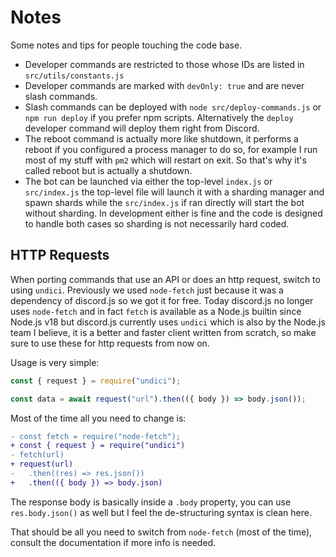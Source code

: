 # Notes

Some notes and tips for people touching the code base.

-   Developer commands are restricted to those whose IDs are listed in `src/utils/constants.js`
-   Developer commands are marked with `devOnly: true` and are never slash commands.
-   Slash commands can be deployed with `node src/deploy-commands.js` or `npm run deploy` if you prefer npm scripts. Alternatively the `deploy` developer command will deploy them right from Discord.
-   The reboot command is actually more like shutdown, it performs a reboot if you configured a process manager to do so, for example I run most of my stuff with `pm2` which will restart on exit. So that's why it's called reboot but is actually a shutdown.
-   The bot can be launched via either the top-level `index.js` or `src/index.js` the top-level file will launch it with a sharding manager and spawn shards while the `src/index.js` if ran directly will start the bot without sharding. In development either is fine and the code is designed to handle both cases so sharding is not necessarily hard coded.

## HTTP Requests

When porting commands that use an API or does an http request, switch to using `undici`. Previously we used `node-fetch` just because it was a dependency of discord.js so we got it for free. Today discord.js no longer uses `node-fetch` and in fact `fetch` is available as a Node.js builtin since Node.js v18 but discord.js currently uses `undici` which is also by the Node.js team I believe, it is a better and faster client written from scratch, so make sure to use these for http requests from now on.

Usage is very simple:

```js
const { request } = require("undici");

const data = await request("url").then(({ body }) => body.json());
```

Most of the time all you need to change is:

```diff
- const fetch = require("node-fetch");
+ const { request } = require("undici")
- fetch(url)
+ request(url)
-   .then((res) => res.json())
+   .then(({ body }) => body.json)
```

The response body is basically inside a `.body` property, you can use `res.body.json()` as well but I feel the de-structuring syntax is clean here.

That should be all you need to switch from `node-fetch` (most of the time), consult the documentation if more info is needed.

